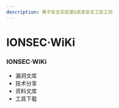 ```yaml
---
description: 离子安全实验室&信息安全工匠工坊
---
```


# IONSEC·WiKi

### IONSEC·WiKi

* 漏洞文库
* 技术分享
* 资料文库
* 工具下载



